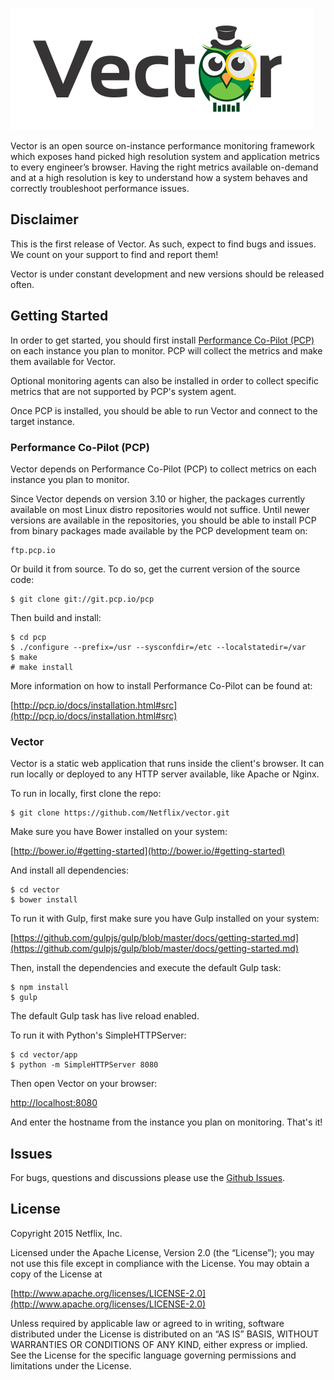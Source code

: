 ![Vector](vector.png)

Vector is an open source on-instance performance monitoring framework which exposes hand picked high resolution system and application metrics to every engineer’s browser. Having the right metrics available on-demand and at a high resolution is key to understand how a system behaves and correctly troubleshoot performance issues.

## Disclaimer

This is the first release of Vector. As such, expect to find bugs and issues. We count on your support to find and report them!

Vector is under constant development and new versions should be released often.

## Getting Started

In order to get started, you should first install [Performance Co-Pilot (PCP)](http://pcp.io/) on each instance you plan to monitor. PCP will collect the metrics and make them available for Vector.

Optional monitoring agents can also be installed in order to collect specific metrics that are not supported by PCP's system agent.

Once PCP is installed, you should be able to run Vector and connect to the target instance.

### Performance Co-Pilot (PCP)

Vector depends on Performance Co-Pilot (PCP) to collect metrics on each instance you plan to monitor.

Since Vector depends on version 3.10 or higher, the packages currently available on most Linux distro repositories would not suffice. Until newer versions are available in the repositories, you should be able to install PCP from binary packages made available by the PCP development team on:

```
ftp.pcp.io
```

Or build it from source. To do so, get the current version of the source code:

```
$ git clone git://git.pcp.io/pcp
```

Then build and install:

```
$ cd pcp
$ ./configure --prefix=/usr --sysconfdir=/etc --localstatedir=/var
$ make
# make install
```

More information on how to install Performance Co-Pilot can be found at:

[http://pcp.io/docs/installation.html#src](http://pcp.io/docs/installation.html#src)

### Vector

Vector is a static web application that runs inside the client's browser. It can run locally or deployed to any HTTP server available, like Apache or Nginx.

To run in locally, first clone the repo:

```
$ git clone https://github.com/Netflix/vector.git
```

Make sure you have Bower installed on your system:

[http://bower.io/#getting-started](http://bower.io/#getting-started)

And install all dependencies:

```
$ cd vector
$ bower install
```

To run it with Gulp, first make sure you have Gulp installed on your system:

[https://github.com/gulpjs/gulp/blob/master/docs/getting-started.md](https://github.com/gulpjs/gulp/blob/master/docs/getting-started.md)

Then, install the dependencies and execute the default Gulp task:

```
$ npm install
$ gulp
```

The default Gulp task has live reload enabled.

To run it with Python's SimpleHTTPServer:

```
$ cd vector/app
$ python -m SimpleHTTPServer 8080
```

Then open Vector on your browser:

[http://localhost:8080](http://localhost:8080)

And enter the hostname from the instance you plan on monitoring. That's it!

## Issues

For bugs, questions and discussions please use the [Github Issues](https://github.com/Netflix/vector/issues).

## License

Copyright 2015 Netflix, Inc.

Licensed under the Apache License, Version 2.0 (the “License”); you may not use this file except in compliance with the License. You may obtain a copy of the License at

[http://www.apache.org/licenses/LICENSE-2.0](http://www.apache.org/licenses/LICENSE-2.0)

Unless required by applicable law or agreed to in writing, software distributed under the License is distributed on an “AS IS” BASIS, WITHOUT WARRANTIES OR CONDITIONS OF ANY KIND, either express or implied. See the License for the specific language governing permissions and limitations under the License.
